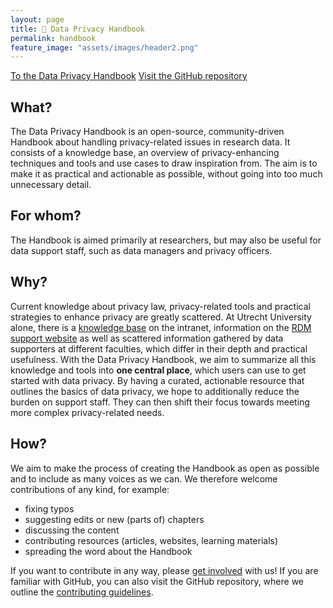 ```yaml
---
layout: page
title: 🧠 Data Privacy Handbook
permalink: handbook
feature_image: "assets/images/header2.png"
---
```


<a href="https://utrechtuniversity.github.io/dataprivacyhandbook/" target="_blank" class="button">To the Data Privacy Handbook</a>
<a href="https://github.com/UtrechtUniversity/dataprivacyhandbook/#readme" target="_blank" class="button">Visit the GitHub repository</a>

## What?
The Data Privacy Handbook is an open-source, community-driven Handbook about handling privacy-related issues in research data. It consists of a knowledge base, an overview of privacy-enhancing techniques and tools and use cases to draw inspiration from. The aim is to make it as practical and actionable as possible, without going into too much unnecessary detail.

## For whom?
The Handbook is aimed primarily at researchers, but may also be useful for data support staff, such as data managers and privacy officers. 

## Why?
Current knowledge about privacy law, privacy-related tools and practical strategies to enhance privacy are greatly scattered. At Utrecht University alone, there is a <a href="https://intranet.uu.nl/en/knowledge-base/privacy-at-uu" target="_blank">knowledge base</a> on the intranet, information on the <a href="https://www.uu.nl/en/research/research-data-management/guides/handling-personal-data" target="_blank">RDM support website</a> as well as scattered information gathered by data supporters at different faculties, which differ in their depth and practical usefulness. With the Data Privacy Handbook, we aim to summarize all this knowledge and tools into **one central place**, which users can use to get started with data privacy. By having a curated, actionable resource that outlines the basics of data privacy, we hope to additionally reduce the burden on support staff. They can then shift their focus towards meeting more complex privacy-related needs.

## How?
We aim to make the process of creating the Handbook as open as possible and to include as many voices as we can. We therefore welcome contributions of any kind, for example:
- fixing typos
- suggesting edits or new (parts of) chapters
- discussing the content
- contributing resources (articles, websites, learning materials)
- spreading the word about the Handbook

If you want to contribute in any way, please [get involved](contact) with us! If you are familiar with GitHub, you can also visit the GitHub repository, where we outline the <a href="https://github.com/UtrechtUniversity/dataprivacyhandbook/blob/main/CONTRIBUTING.md" target="_blank">contributing guidelines</a>. 